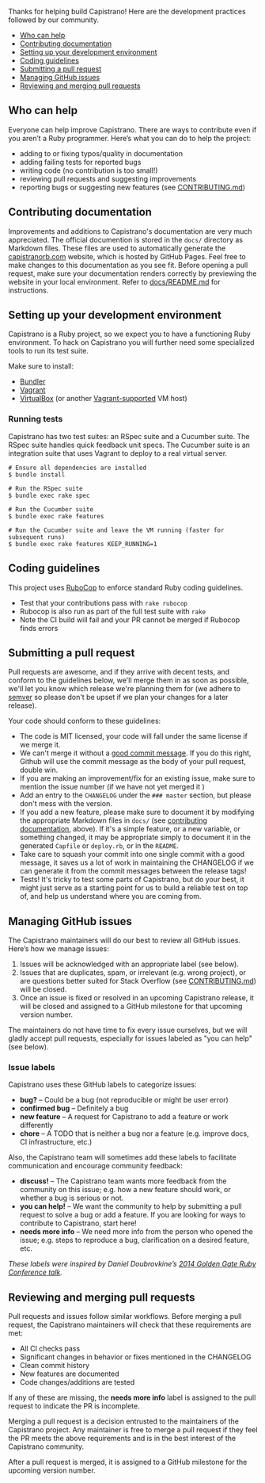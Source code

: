 Thanks for helping build Capistrano! Here are the development practices followed by our community.

* [Who can help](#who-can-help)
* [Contributing documentation](#contributing-documentation)
* [Setting up your development environment](#setting-up-your-development-environment)
* [Coding guidelines](#coding-guidelines)
* [Submitting a pull request](#submitting-a-pull-request)
* [Managing GitHub issues](#managing-github-issues)
* [Reviewing and merging pull requests](#reviewing-and-merging-pull-requests)

## Who can help

Everyone can help improve Capistrano. There are ways to contribute even if you aren’t a Ruby programmer. Here’s what you can do to help the project:

* adding to or fixing typos/quality in documentation
* adding failing tests for reported bugs
* writing code (no contribution is too small!)
* reviewing pull requests and suggesting improvements
* reporting bugs or suggesting new features (see [CONTRIBUTING.md][])

## Contributing documentation

Improvements and additions to Capistrano's documentation are very much appreciated. The official documention is stored in the `docs/` directory as Markdown files. These files are used to automatically generate the [capistranorb.com](http://capistranorb.com/) website, which is hosted by GitHub Pages. Feel free to make changes to this documentation as you see fit. Before opening a pull request, make sure your documentation renders correctly by previewing the website in your local environment. Refer to [docs/README.md][] for instructions.

## Setting up your development environment

Capistrano is a Ruby project, so we expect you to have a functioning Ruby environment. To hack on Capistrano you will further need some specialized tools to run its test suite.

Make sure to install:

* [Bundler](https://bundler.io/)
* [Vagrant](https://www.vagrantup.com/)
* [VirtualBox](https://www.virtualbox.org/wiki/Downloads) (or another [Vagrant-supported](https://docs.vagrantup.com/v2/getting-started/providers.html) VM host)


### Running tests

Capistrano has two test suites: an RSpec suite and a Cucumber suite. The RSpec suite handles quick feedback unit specs. The Cucumber suite is an integration suite that uses Vagrant to deploy to a real virtual server.

```
# Ensure all dependencies are installed
$ bundle install

# Run the RSpec suite
$ bundle exec rake spec

# Run the Cucumber suite
$ bundle exec rake features

# Run the Cucumber suite and leave the VM running (faster for subsequent runs)
$ bundle exec rake features KEEP_RUNNING=1
```

## Coding guidelines

This project uses [RuboCop](https://github.com/bbatsov/rubocop) to enforce standard Ruby coding guidelines.

* Test that your contributions pass with `rake rubocop`
* Rubocop is also run as part of the full test suite with `rake`
* Note the CI build will fail and your PR cannot be merged if Rubocop finds errors

## Submitting a pull request

Pull requests are awesome, and if they arrive with decent tests, and conform to the guidelines below, we'll merge them in as soon as possible, we'll let you know which release we're planning them for (we adhere to [semver](http://semver.org/) so please don't be upset if we plan your changes for a later release).

Your code should conform to these guidelines:

 * The code is MIT licensed, your code will fall under the same license if we merge it.
 * We can't merge it without a [good commit message](http://robots.thoughtbot.com/5-useful-tips-for-a-better-commit-message). If you do this right, Github will use the commit message as the body of your pull request, double win.
 * If you are making an improvement/fix for an existing issue, make sure to mention the issue number (if we have not yet merged it )
 * Add an entry to the `CHANGELOG` under the `### master` section, but please don't mess with the version.
 * If you add a new feature, please make sure to document it by modifying the appropriate Markdown files in `docs/` (see [contributing documentation](#contributing-documentation), above). If it's a simple feature, or a new variable, or something changed, it may be appropriate simply to document it in the generated `Capfile` or `deploy.rb`, or in the `README`.
 * Take care to squash your commit into one single commit with a good message, it saves us a lot of work in maintaining the CHANGELOG if we can generate it from the commit messages between the release tags!
 * Tests! It's tricky to test some parts of Capistrano, but do your best, it might just serve as a starting point for us to build a reliable test on top of, and help us understand where you are coming from.

## Managing GitHub issues

The Capistrano maintainers will do our best to review all GitHub issues. Here’s how we manage issues:

1. Issues will be acknowledged with an appropriate label (see below).
2. Issues that are duplicates, spam, or irrelevant (e.g. wrong project), or are questions better suited for Stack Overflow (see [CONTRIBUTING.md][]) will be closed.
3. Once an issue is fixed or resolved in an upcoming Capistrano release, it will be closed and assigned to a GitHub milestone for that upcoming version number.

The maintainers do not have time to fix every issue ourselves, but we will gladly accept pull requests, especially for issues labeled as "you can help" (see below).

### Issue labels

Capistrano uses these GitHub labels to categorize issues:

* **bug?** – Could be a bug (not reproducible or might be user error)
* **confirmed bug** – Definitely a bug
* **new feature** – A request for Capistrano to add a feature or work differently
* **chore** – A TODO that is neither a bug nor a feature (e.g. improve docs, CI infrastructure, etc.)

Also, the Capistrano team will sometimes add these labels to facilitate communication and encourage community feedback:

* **discuss!** – The Capistrano team wants more feedback from the community on this issue; e.g. how a new feature should work, or whether a bug is serious or not.
* **you can help!** – We want the community to help by submitting a pull request to solve a bug or add a feature. If you are looking for ways to contribute to Capistrano, start here!
* **needs more info** – We need more info from the person who opened the issue; e.g. steps to reproduce a bug, clarification on a desired feature, etc.

*These labels were inspired by Daniel Doubrovkine’s [2014 Golden Gate Ruby Conference talk](http://confreaks.tv/videos/gogaruco2014-taking-over-someone-else-s-open-source-projects).*

## Reviewing and merging pull requests

Pull requests and issues follow similar workflows. Before merging a pull request, the Capistrano maintainers will check that these requirements are met:

* All CI checks pass
* Significant changes in behavior or fixes mentioned in the CHANGELOG
* Clean commit history
* New features are documented
* Code changes/additions are tested

If any of these are missing, the **needs more info** label is assigned to the pull request to indicate the PR is incomplete.

Merging a pull request is a decision entrusted to the maintainers of the Capistrano project. Any maintainer is free to merge a pull request if they feel the PR meets the above requirements and is in the best interest of the Capistrano community.

After a pull request is merged, it is assigned to a GitHub milestone for the upcoming version number.


[CONTRIBUTING.md]: https://github.com/capistrano/capistrano/blob/master/CONTRIBUTING.md
[docs/README.md]: https://github.com/capistrano/capistrano/blob/master/docs/README.md
